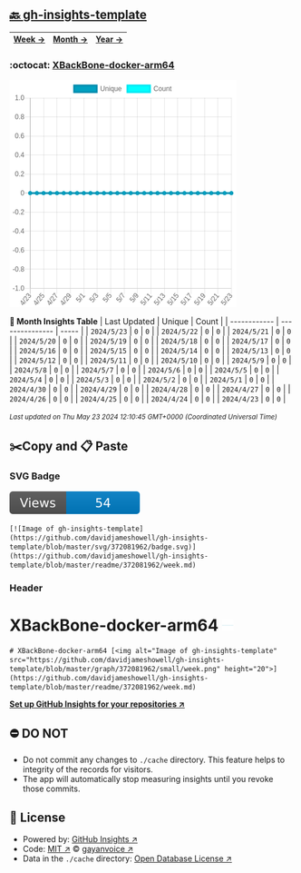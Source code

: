 ## [🔙 gh-insights-template](https://github.com/davidjameshowell/gh-insights-template)
| [**Week →**](https://github.com/davidjameshowell/gh-insights-template/blob/master/readme/372081962/week.md) | [**Month →**](https://github.com/davidjameshowell/gh-insights-template/blob/master/readme/372081962/month.md) | [**Year →**](https://github.com/davidjameshowell/gh-insights-template/blob/master/readme/372081962/year.md) |
 | ------------ | --------------- | ----- |

### :octocat: [XBackBone-docker-arm64](https://github.com/davidjameshowell/XBackBone-docker-arm64)
![Image of gh-insights-template](https://github.com/davidjameshowell/gh-insights-template/blob/master/graph/372081962/large/month.png)

**:calendar: Month Insights Table**
| Last Updated | Unique | Count |
 | ------------ | --------------- | ----- |
 | `2024/5/23` |  `0` | `0` |
 | `2024/5/22` |  `0` | `0` |
 | `2024/5/21` |  `0` | `0` |
 | `2024/5/20` |  `0` | `0` |
 | `2024/5/19` |  `0` | `0` |
 | `2024/5/18` |  `0` | `0` |
 | `2024/5/17` |  `0` | `0` |
 | `2024/5/16` |  `0` | `0` |
 | `2024/5/15` |  `0` | `0` |
 | `2024/5/14` |  `0` | `0` |
 | `2024/5/13` |  `0` | `0` |
 | `2024/5/12` |  `0` | `0` |
 | `2024/5/11` |  `0` | `0` |
 | `2024/5/10` |  `0` | `0` |
 | `2024/5/9` |  `0` | `0` |
 | `2024/5/8` |  `0` | `0` |
 | `2024/5/7` |  `0` | `0` |
 | `2024/5/6` |  `0` | `0` |
 | `2024/5/5` |  `0` | `0` |
 | `2024/5/4` |  `0` | `0` |
 | `2024/5/3` |  `0` | `0` |
 | `2024/5/2` |  `0` | `0` |
 | `2024/5/1` |  `0` | `0` |
 | `2024/4/30` |  `0` | `0` |
 | `2024/4/29` |  `0` | `0` |
 | `2024/4/28` |  `0` | `0` |
 | `2024/4/27` |  `0` | `0` |
 | `2024/4/26` |  `0` | `0` |
 | `2024/4/25` |  `0` | `0` |
 | `2024/4/24` |  `0` | `0` |
 | `2024/4/23` |  `0` | `0` |

<small><i>Last updated on Thu May 23 2024 12:10:45 GMT+0000 (Coordinated Universal Time)</i></small>

## ✂️Copy and 📋 Paste
### SVG Badge
[![Image of gh-insights-template](https://github.com/davidjameshowell/gh-insights-template/blob/master/svg/372081962/badge.svg)](https://github.com/davidjameshowell/gh-insights-template/blob/master/readme/372081962/week.md)
```readme
[![Image of gh-insights-template](https://github.com/davidjameshowell/gh-insights-template/blob/master/svg/372081962/badge.svg)](https://github.com/davidjameshowell/gh-insights-template/blob/master/readme/372081962/week.md)
```
### Header
# XBackBone-docker-arm64 [<img alt="Image of gh-insights-template" src="https://github.com/davidjameshowell/gh-insights-template/blob/master/graph/372081962/small/week.png" height="20">](https://github.com/davidjameshowell/gh-insights-template/blob/master/readme/372081962/week.md)
```readme
# XBackBone-docker-arm64 [<img alt="Image of gh-insights-template" src="https://github.com/davidjameshowell/gh-insights-template/blob/master/graph/372081962/small/week.png" height="20">](https://github.com/davidjameshowell/gh-insights-template/blob/master/readme/372081962/week.md)
```
[**Set up GitHub Insights for your repositories ↗️**](https://github.com/gayanvoice/github-insights)
## ⛔ DO NOT
- Do not commit any changes to `./cache` directory. This feature helps to integrity of the records for visitors.
- The app will automatically stop measuring insights until you revoke those commits.
## 📄 License
- Powered by: [GitHub Insights ↗️](https://github.com/gayanvoice/github-insights)
- Code: [MIT ↗️](./LICENSE) © [gayanvoice ↗️](https://github.com/gayanvoice)
- Data in the `./cache` directory: [Open Database License ↗️](https://opendatacommons.org/licenses/odbl/1-0/)